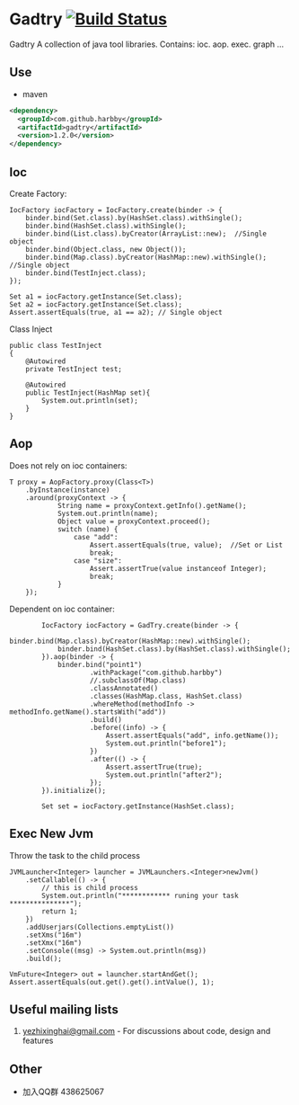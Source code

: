 # Gadtry [![Build Status](http://img.shields.io/travis/harbby/gadtry.svg?style=flat&branch=master)](https://travis-ci.org/harbby/gadtry)
Gadtry A collection of java tool libraries.
Contains: ioc. aop. exec. graph ...

## Use
* maven
```xml
<dependency>
  <groupId>com.github.harbby</groupId>
  <artifactId>gadtry</artifactId>
  <version>1.2.0</version>
</dependency>
```

## Ioc
Create Factory:
```
IocFactory iocFactory = IocFactory.create(binder -> {
    binder.bind(Set.class).by(HashSet.class).withSingle();
    binder.bind(HashSet.class).withSingle();
    binder.bind(List.class).byCreator(ArrayList::new);  //Single object
    binder.bind(Object.class, new Object());
    binder.bind(Map.class).byCreator(HashMap::new).withSingle();  //Single object
    binder.bind(TestInject.class);
});

Set a1 = iocFactory.getInstance(Set.class);
Set a2 = iocFactory.getInstance(Set.class);
Assert.assertEquals(true, a1 == a2); // Single object
```
Class Inject
```
public class TestInject
{
    @Autowired
    private TestInject test;

    @Autowired
    public TestInject(HashMap set){
        System.out.println(set);
    }
}
```

## Aop
Does not rely on ioc containers:
```
T proxy = AopFactory.proxy(Class<T>)
    .byInstance(instance)
    .around(proxyContext -> {
            String name = proxyContext.getInfo().getName();
            System.out.println(name);
            Object value = proxyContext.proceed();
            switch (name) {
                case "add":
                    Assert.assertEquals(true, value);  //Set or List
                    break;
                case "size":
                    Assert.assertTrue(value instanceof Integer);
                    break;
            }
    });
```
Dependent on ioc container:
```
        IocFactory iocFactory = GadTry.create(binder -> {
            binder.bind(Map.class).byCreator(HashMap::new).withSingle();
            binder.bind(HashSet.class).by(HashSet.class).withSingle();
        }).aop(binder -> {
            binder.bind("point1")
                    .withPackage("com.github.harbby")
                    //.subclassOf(Map.class)
                    .classAnnotated()
                    .classes(HashMap.class, HashSet.class)
                    .whereMethod(methodInfo -> methodInfo.getName().startsWith("add"))
                    .build()
                    .before((info) -> {
                        Assert.assertEquals("add", info.getName());
                        System.out.println("before1");
                    })
                    .after(() -> {
                        Assert.assertTrue(true);
                        System.out.println("after2");
                    });
        }).initialize();

        Set set = iocFactory.getInstance(HashSet.class);
```

## Exec New Jvm
Throw the task to the child process
```
JVMLauncher<Integer> launcher = JVMLaunchers.<Integer>newJvm()
    .setCallable(() -> {
        // this is child process
        System.out.println("************ runing your task ***************");
        return 1;
    })
    .addUserjars(Collections.emptyList())
    .setXms("16m")
    .setXmx("16m")
    .setConsole((msg) -> System.out.println(msg))
    .build();

VmFuture<Integer> out = launcher.startAndGet();
Assert.assertEquals(out.get().get().intValue(), 1);
```

## Useful mailing lists
1. yezhixinghai@gmail.com - For discussions about code, design and features

## Other
* 加入QQ群 438625067